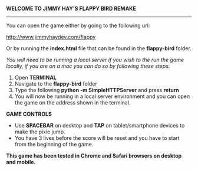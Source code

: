 **WELCOME TO JIMMY HAY'S FLAPPY BIRD REMAKE**

---

You can open the game either by going to the following url:

http://www.jimmyhaydev.com/flappy

Or by running the **index.html** file that can be found in the **flappy-bird** folder.

*You will need to be running a local server if you wish to the run the game locally, if you are on a mac you can do so by following these steps.*

1. Open **TERMINAL**
2. Navigate to the **flappy-bird** folder
3. Type the following **python -m SimpleHTTPServer** and press **return**
4. You will now be running in a local server environment and you can open the game on the address shown in the terminal.

**GAME CONTROLS**

- Use **SPACEBAR** on desktop and **TAP** on tablet/smartphone devices to make the pixie jump.
- You have 3 lives before the score will be reset and you have to start from the beginning of the game.



**This game has been tested in Chrome and Safari browsers on desktop and mobile.**
